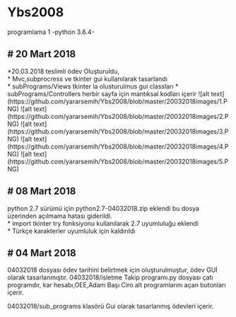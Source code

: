 # Ybs2008
programlama 1 -python 3.6.4-
<h2># 20 Mart 2018</h2>
*20.03.2018 teslimli ödev Oluşturuldu,<br />
* Mvc,subprocress ve  tkinter gui kullanılarak tasarlandı <br />
* subPrograms/Views tkinter la olusturulmus gui classları
* subPrograms/Controllers herbir sayfa için mantıksal kodları içerir
![alt text](https://github.com/yararsemih/Ybs2008/blob/master/20032018images/1.PNG)
![alt text](https://github.com/yararsemih/Ybs2008/blob/master/20032018images/2.PNG)
![alt text](https://github.com/yararsemih/Ybs2008/blob/master/20032018images/3.PNG)
![alt text](https://github.com/yararsemih/Ybs2008/blob/master/20032018images/4.PNG)
![alt text](https://github.com/yararsemih/Ybs2008/blob/master/20032018images/5.PNG)

<h2># 08 Mart 2018</h2>
python 2.7 sürümü için python2.7-04032018.zip  eklendi bu dosya üzerinden açılmama hatası giderildi.<br />
* import tkinter try fonksiyonu kullanılarak 2.7 uyumluluğu eklendi <br />
* Türkçe karakterler uyumluluk için kaldırıldı

<h2># 04 Mart 2018</h2>
04032018 dosyası ödev tarihini belirtmek için oluşturulmuştur, ödev GUİ olarak tasarlanmıştır. 04032018/isletme Takip programı.py dosyası çatı programdır,
kar hesabı,OEE,Adam Başı Ciro alt programlarını açan butonları içerir.

04032018/sub_programs klasörü Gui olarak tasarlanmış ödevleri içerir.


